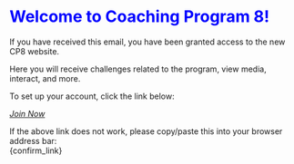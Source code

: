 # Welcome to Coaching Program 8!

If you have received this email, you have been granted access to the new CP8 website.

Here you will receive challenges related to the program, view media, interact, and more.

To set up your account, click the link below:

*[Join Now]({confirm_link})*

If the above link does not work, please copy/paste this into your browser address bar:  
{confirm_link}

<style>h1 {color: blue;}</style>
